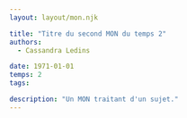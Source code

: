 ```yaml
---
layout: layout/mon.njk

title: "Titre du second MON du temps 2"
authors:
  - Cassandra Ledins

date: 1971-01-01
temps: 2
tags:

description: "Un MON traitant d'un sujet."
---
```

